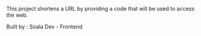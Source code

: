 This project shortens a URL by providing a code that will be used to access the web.

Built by :
Soala Dev - Frontend

